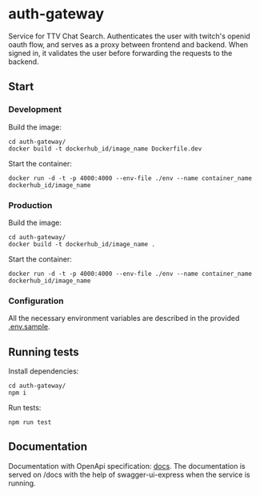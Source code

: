 # auth-gateway

Service for TTV Chat Search. Authenticates the user with twitch's openid oauth flow, and serves as a proxy between frontend and backend. When signed in, it validates the user before forwarding the requests to the backend.

## Start

### Development

Build the image:

```shell
cd auth-gateway/
docker build -t dockerhub_id/image_name Dockerfile.dev
```

Start the container:

```shell
docker run -d -t -p 4000:4000 --env-file ./env --name container_name dockerhub_id/image_name
```

### Production

Build the image:

```shell
cd auth-gateway/
docker build -t dockerhub_id/image_name .
```

Start the container:

```shell
docker run -d -t -p 4000:4000 --env-file ./env --name container_name dockerhub_id/image_name
```

### Configuration

All the necessary environment variables are described in the provided [.env.sample](./.env.sample).

## Running tests

Install dependencies:

```shell
cd auth-gateway/
npm i
```

Run tests:

```shell
npm run test
```

## Documentation

Documentation with OpenApi specification: [docs](./documentation.yaml). The documentation is served on /docs with the help of swagger-ui-express when the service is running.
